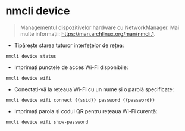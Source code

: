 # nmcli device

> Managementul dispozitivelor hardware cu NetworkManager.
> Mai multe informații: <https://man.archlinux.org/man/nmcli.1>.

- Tipărește starea tuturor interfețelor de rețea:

`nmcli device status`

- Imprimați punctele de acces Wi-Fi disponibile:

`nmcli device wifi`

- Conectați-vă la rețeaua Wi-Fi cu un nume și o parolă specificate:

`nmcli device wifi connect {{ssid}} password {{password}}`

- Imprimați parola și codul QR pentru rețeaua Wi-Fi curentă:

`nmcli device wifi show-password`
